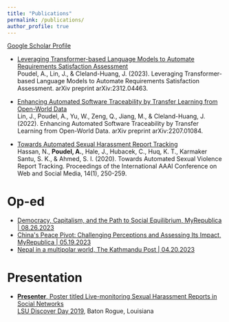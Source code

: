 ```yaml
---
title: "Publications"
permalink: /publications/
author_profile: true
---
```


[Google Scholar Profile](https://scholar.google.com/citations?user=bjDppecAAAAJ&hl=en)<br>

* [Leveraging Transformer-based Language Models to Automate Requirements Satisfaction Assessment](https://arxiv.org/pdf/2312.04463.pdf)<br>
Poudel, A., Lin, J., & Cleland-Huang, J. (2023). Leveraging Transformer-based Language Models to Automate Requirements Satisfaction Assessment. arXiv preprint arXiv:2312.04463.

* [Enhancing Automated Software Traceability by Transfer Learning from Open-World Data](https://arxiv.org/abs/2207.01084)<br>
Lin, J., Poudel, A., Yu, W., Zeng, Q., Jiang, M., & Cleland-Huang, J. (2022). Enhancing Automated Software Traceability by Transfer Learning from Open-World Data. arXiv preprint arXiv:2207.01084.


* [Towards Automated Sexual Harassment Report Tracking](https://ojs.aaai.org//index.php/ICWSM/article/view/7296)<br>
Hassan, N., <b>Poudel, A.</b>, Hale, J., Hubacek, C., Huq, K. T., Karmaker Santu, S. K., & Ahmed, S. I. (2020). Towards Automated Sexual Violence Report Tracking. Proceedings of the International AAAI Conference on Web and Social Media, 14(1), 250-259.


Op-ed
======

* <a href= "https://myrepublica.nagariknetwork.com/news/democracy-capitalism-and-the-path-to-social-equilibrium/">Democracy, Capitalism, and the Path to Social Equilibrium, MyRepublica | 08.26.2023</a>
* <a href= "https://myrepublica.nagariknetwork.com/news/china-s-peace-pivot-challenging-perceptions-and-assessing-its-impact/">China's Peace Pivot: Challenging Perceptions and Assessing Its Impact, MyRepublica | 05.19.2023</a>
* <a href= "https://kathmandupost.com/columns/2023/04/20/rise-of-multipolarity-and-nepal">Nepal in a multipolar world, The Kathmandu Post | 04.20.2023</a>

Presentation
======

* [<b>Presenter</b>, Poster titled Live-monitoring Sexual Harassment Reports in Social Networks](https://apoudel1021.github.io/files/LSU%20Research%20DAY%202019.pdf)<br>
<a href= "https://sites01.lsu.edu/wp/discover/files/2019/04/Discover-Day-Program-2019-online.pdf"> LSU Discover Day 2019</a>, Baton Rogue, Louisiana




